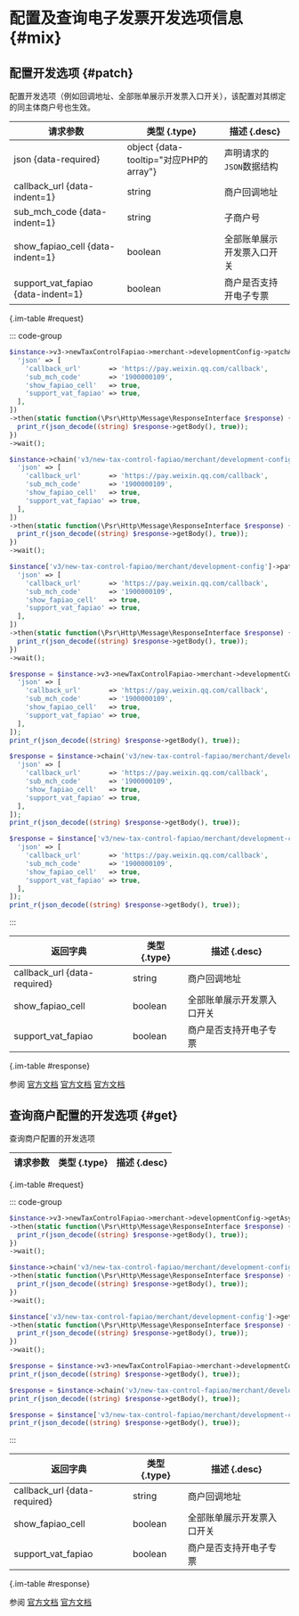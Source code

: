 # 配置及查询电子发票开发选项信息 {#mix}

## 配置开发选项 {#patch}

配置开发选项（例如回调地址、全部账单展示开发票入口开关），该配置对其绑定的同主体商户号也生效。

| 请求参数 | 类型 {.type} | 描述 {.desc}
| --- | --- | ---
| json {data-required} | object {data-tooltip="对应PHP的array"} | 声明请求的`JSON`数据结构
| callback_url {data-indent=1} | string | 商户回调地址
| sub_mch_code {data-indent=1} | string | 子商户号
| show_fapiao_cell {data-indent=1} | boolean | 全部账单展示开发票入口开关
| support_vat_fapiao {data-indent=1} | boolean | 商户是否支持开电子专票

{.im-table #request}

::: code-group

```php [异步纯链式]
$instance->v3->newTaxControlFapiao->merchant->developmentConfig->patchAsync([
  'json' => [
    'callback_url'       => 'https://pay.weixin.qq.com/callback',
    'sub_mch_code'       => '1900000109',
    'show_fapiao_cell'   => true,
    'support_vat_fapiao' => true,
  ],
])
->then(static function(\Psr\Http\Message\ResponseInterface $response) {
  print_r(json_decode((string) $response->getBody(), true));
})
->wait();
```

```php [异步声明式]
$instance->chain('v3/new-tax-control-fapiao/merchant/development-config')->patchAsync([
  'json' => [
    'callback_url'       => 'https://pay.weixin.qq.com/callback',
    'sub_mch_code'       => '1900000109',
    'show_fapiao_cell'   => true,
    'support_vat_fapiao' => true,
  ],
])
->then(static function(\Psr\Http\Message\ResponseInterface $response) {
  print_r(json_decode((string) $response->getBody(), true));
})
->wait();
```

```php [异步属性式]
$instance['v3/new-tax-control-fapiao/merchant/development-config']->patchAsync([
  'json' => [
    'callback_url'       => 'https://pay.weixin.qq.com/callback',
    'sub_mch_code'       => '1900000109',
    'show_fapiao_cell'   => true,
    'support_vat_fapiao' => true,
  ],
])
->then(static function(\Psr\Http\Message\ResponseInterface $response) {
  print_r(json_decode((string) $response->getBody(), true));
})
->wait();
```

```php [同步纯链式]
$response = $instance->v3->newTaxControlFapiao->merchant->developmentConfig->patch([
  'json' => [
    'callback_url'       => 'https://pay.weixin.qq.com/callback',
    'sub_mch_code'       => '1900000109',
    'show_fapiao_cell'   => true,
    'support_vat_fapiao' => true,
  ],
]);
print_r(json_decode((string) $response->getBody(), true));
```

```php [同步声明式]
$response = $instance->chain('v3/new-tax-control-fapiao/merchant/development-config')->patch([
  'json' => [
    'callback_url'       => 'https://pay.weixin.qq.com/callback',
    'sub_mch_code'       => '1900000109',
    'show_fapiao_cell'   => true,
    'support_vat_fapiao' => true,
  ],
]);
print_r(json_decode((string) $response->getBody(), true));
```

```php [同步属性式]
$response = $instance['v3/new-tax-control-fapiao/merchant/development-config']->patch([
  'json' => [
    'callback_url'       => 'https://pay.weixin.qq.com/callback',
    'sub_mch_code'       => '1900000109',
    'show_fapiao_cell'   => true,
    'support_vat_fapiao' => true,
  ],
]);
print_r(json_decode((string) $response->getBody(), true));
```

:::

| 返回字典 | 类型 {.type} | 描述 {.desc}
| --- | --- | ---
| callback_url {data-required} | string | 商户回调地址
| show_fapiao_cell | boolean | 全部账单展示开发票入口开关
| support_vat_fapiao | boolean | 商户是否支持开电子专票

{.im-table #response}

参阅 [官方文档](https://pay.weixin.qq.com/doc/v3/merchant/4012529457) [官方文档](https://pay.weixin.qq.com/doc/v3/partner/4012474031) [官方文档](https://pay.weixin.qq.com/doc/v3/partner/4015792563)

## 查询商户配置的开发选项 {#get}

查询商户配置的开发选项

| 请求参数 | 类型 {.type} | 描述 {.desc}
| --- | --- | ---

{.im-table #request}

::: code-group

```php [异步纯链式]
$instance->v3->newTaxControlFapiao->merchant->developmentConfig->getAsync([])
->then(static function(\Psr\Http\Message\ResponseInterface $response) {
  print_r(json_decode((string) $response->getBody(), true));
})
->wait();
```

```php [异步声明式]
$instance->chain('v3/new-tax-control-fapiao/merchant/development-config')->getAsync([])
->then(static function(\Psr\Http\Message\ResponseInterface $response) {
  print_r(json_decode((string) $response->getBody(), true));
})
->wait();
```

```php [异步属性式]
$instance['v3/new-tax-control-fapiao/merchant/development-config']->getAsync([])
->then(static function(\Psr\Http\Message\ResponseInterface $response) {
  print_r(json_decode((string) $response->getBody(), true));
})
->wait();
```

```php [同步纯链式]
$response = $instance->v3->newTaxControlFapiao->merchant->developmentConfig->get([]);
print_r(json_decode((string) $response->getBody(), true));
```

```php [同步声明式]
$response = $instance->chain('v3/new-tax-control-fapiao/merchant/development-config')->get([]);
print_r(json_decode((string) $response->getBody(), true));
```

```php [同步属性式]
$response = $instance['v3/new-tax-control-fapiao/merchant/development-config']->get([]);
print_r(json_decode((string) $response->getBody(), true));
```

:::

| 返回字典 | 类型 {.type} | 描述 {.desc}
| --- | --- | ---
| callback_url {data-required} | string | 商户回调地址
| show_fapiao_cell | boolean | 全部账单展示开发票入口开关
| support_vat_fapiao | boolean | 商户是否支持开电子专票

{.im-table #response}

参阅 [官方文档](https://pay.weixin.qq.com/doc/v3/merchant/4012529526) [官方文档](https://pay.weixin.qq.com/doc/v3/partner/4012474033)

